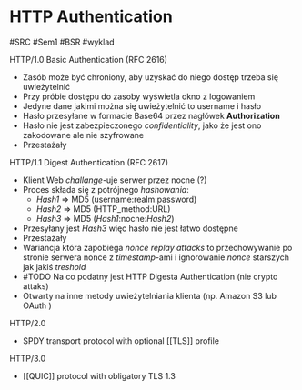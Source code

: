 # HTTP Authentication
#SRC #Sem1 #BSR #wyklad

HTTP/1.0 Basic Authentication (RFC 2616)
- Zasób może być chroniony, aby uzyskać do niego dostęp trzeba się uwieżytelnić
- Przy próbie dostępu do zasoby wyświetla okno z logowaniem
- Jedyne dane jakimi można się uwieżytelnić to username i hasło
- Hasło przesyłane w formacie Base64 przez nagłówek **Authorization**
- Hasło nie jest zabezpieczonego _confidentiality_, jako że jest ono zakodowane ale nie szyfrowane
- Przestażały

HTTP/1.1 Digest Authentication (RFC 2617)
- Klient Web _challange_-uje serwer przez nocne (?)
- Proces składa się z potrójnego _hashowania_:
	- _Hash1_ => MD5 (username:realm:password)
	- _Hash2_ => MD5 (HTTP_method:URL)
	- _Hash3_ => MD5 (_Hash1_:nocne:_Hash2_)
- Przesyłany jest _Hash3_ więc hasło nie jest łatwo dostępne
- Przestażały
- Wariancja która zapobiega _nonce replay attacks_ to przechowywanie po stronie serwera nonce z _timestamp_-ami i ignorowanie _nonce_ starszych jak jakiś _treshold_
- #TODO Na co podatny jest HTTP Digesta Authentication (nie crypto attaks)
- Otwarty na inne metody uwieżytelniania klienta (np. Amazon S3 lub OAuth )

HTTP/2.0
- SPDY transport protocol with optional [[TLS]] profile

HTTP/3.0
- [[QUIC]] protocol with obligatory TLS 1.3